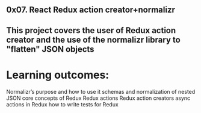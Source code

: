 ## 0x07. React Redux action creator+normalizr

## This project covers the user of Redux action creator and the use of the normalizr library to "flatten" JSON objects

# Learning outcomes:

Normalizr’s purpose and how to use it
schemas and normalization of nested JSON
core concepts of Redux
Redux actions
Redux action creators
async actions in Redux
how to write tests for Redux
